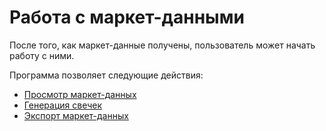 # Работа с маркет\-данными

После того, как маркет\-данные получены, пользователь может начать работу с ними.

Программа позволяет следующие действия:

- [Просмотр маркет\-данных](working_with_data/view_and_export.md)
- [Генерация свечек](working_with_data/candles_generation.md)
- [Экспорт маркет\-данных](working_with_data/export_data.md)
